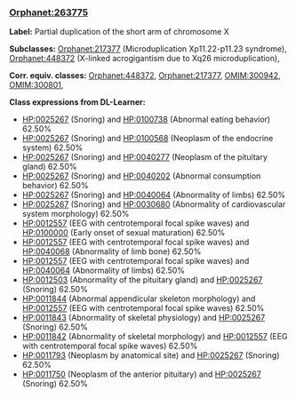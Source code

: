 
### [Orphanet:263775](http://www.orpha.net/ORDO/Orphanet_263775)
**Label:** Partial duplication of the short arm of chromosome X

**Subclasses:** [Orphanet:217377](http://www.orpha.net/ORDO/Orphanet_217377) (Microduplication Xp11.22-p11.23 syndrome), [Orphanet:448372](http://www.orpha.net/ORDO/Orphanet_448372) (X-linked acrogigantism due to Xq26 microduplication), 

**Corr. equiv. classes:** [Orphanet:448372](http://www.orpha.net/ORDO/Orphanet_448372), [Orphanet:217377](http://www.orpha.net/ORDO/Orphanet_217377), [OMIM:300942](http://purl.obolibrary.org/obo/OMIM_300942), [OMIM:300801](http://purl.obolibrary.org/obo/OMIM_300801), 

**Class expressions from DL-Learner:**

- [HP:0025267](http://purl.obolibrary.org/obo/HP_0025267) (Snoring) and [HP:0100738](http://purl.obolibrary.org/obo/HP_0100738) (Abnormal eating behavior) 62.50%
- [HP:0025267](http://purl.obolibrary.org/obo/HP_0025267) (Snoring) and [HP:0100568](http://purl.obolibrary.org/obo/HP_0100568) (Neoplasm of the endocrine system) 62.50%
- [HP:0025267](http://purl.obolibrary.org/obo/HP_0025267) (Snoring) and [HP:0040277](http://purl.obolibrary.org/obo/HP_0040277) (Neoplasm of the pituitary gland) 62.50%
- [HP:0025267](http://purl.obolibrary.org/obo/HP_0025267) (Snoring) and [HP:0040202](http://purl.obolibrary.org/obo/HP_0040202) (Abnormal consumption behavior) 62.50%
- [HP:0025267](http://purl.obolibrary.org/obo/HP_0025267) (Snoring) and [HP:0040064](http://purl.obolibrary.org/obo/HP_0040064) (Abnormality of limbs) 62.50%
- [HP:0025267](http://purl.obolibrary.org/obo/HP_0025267) (Snoring) and [HP:0030680](http://purl.obolibrary.org/obo/HP_0030680) (Abnormality of cardiovascular system morphology) 62.50%
- [HP:0012557](http://purl.obolibrary.org/obo/HP_0012557) (EEG with centrotemporal focal spike waves) and [HP:0100000](http://purl.obolibrary.org/obo/HP_0100000) (Early onset of sexual maturation) 62.50%
- [HP:0012557](http://purl.obolibrary.org/obo/HP_0012557) (EEG with centrotemporal focal spike waves) and [HP:0040068](http://purl.obolibrary.org/obo/HP_0040068) (Abnormality of limb bone) 62.50%
- [HP:0012557](http://purl.obolibrary.org/obo/HP_0012557) (EEG with centrotemporal focal spike waves) and [HP:0040064](http://purl.obolibrary.org/obo/HP_0040064) (Abnormality of limbs) 62.50%
- [HP:0012503](http://purl.obolibrary.org/obo/HP_0012503) (Abnormality of the pituitary gland) and [HP:0025267](http://purl.obolibrary.org/obo/HP_0025267) (Snoring) 62.50%
- [HP:0011844](http://purl.obolibrary.org/obo/HP_0011844) (Abnormal appendicular skeleton morphology) and [HP:0012557](http://purl.obolibrary.org/obo/HP_0012557) (EEG with centrotemporal focal spike waves) 62.50%
- [HP:0011843](http://purl.obolibrary.org/obo/HP_0011843) (Abnormality of skeletal physiology) and [HP:0025267](http://purl.obolibrary.org/obo/HP_0025267) (Snoring) 62.50%
- [HP:0011842](http://purl.obolibrary.org/obo/HP_0011842) (Abnormality of skeletal morphology) and [HP:0012557](http://purl.obolibrary.org/obo/HP_0012557) (EEG with centrotemporal focal spike waves) 62.50%
- [HP:0011793](http://purl.obolibrary.org/obo/HP_0011793) (Neoplasm by anatomical site) and [HP:0025267](http://purl.obolibrary.org/obo/HP_0025267) (Snoring) 62.50%
- [HP:0011750](http://purl.obolibrary.org/obo/HP_0011750) (Neoplasm of the anterior pituitary) and [HP:0025267](http://purl.obolibrary.org/obo/HP_0025267) (Snoring) 62.50%


